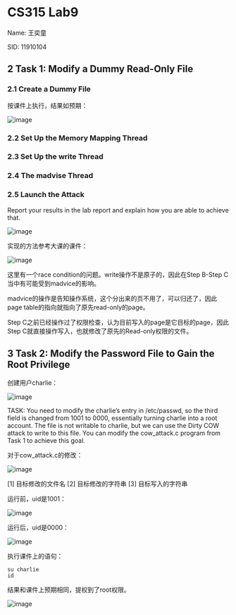 # CS315 Lab9

Name: 王奕童

SID: 11910104


## 2 Task 1: Modify a Dummy Read-Only File

### 2.1 Create a Dummy File

按课件上执行，结果如预期：

![image](https://user-images.githubusercontent.com/64548919/203811424-4486ef83-93bf-456d-b904-0d24544a08b2.png)

### 2.2 Set Up the Memory Mapping Thread

### 2.3 Set Up the write Thread

### 2.4 The madvise Thread

### 2.5 Launch the Attack

Report your results in the lab report and explain how you are able to achieve that.

![image](https://user-images.githubusercontent.com/64548919/203814509-3b3fe2a2-a0cb-4ece-8438-7960877308ca.png)

实现的方法参考大课的课件：

![image](https://user-images.githubusercontent.com/64548919/203819250-c3d8e52d-cdfb-4cc0-9133-2700a8e83b31.png)

这里有一个race condition的问题。write操作不是原子的，因此在Step B-Step C当中有可能受到madvice的影响。

madvice的操作是告知操作系统，这个分出来的页不用了，可以归还了，因此page table的指向就指向了原先read-only的page。

Step C之前已经操作过了权限检查，认为目前写入的page是它目标的page，因此Step C就直接操作写入，也就修改了原先的Read-only权限的文件。

## 3 Task 2: Modify the Password File to Gain the Root Privilege

创建用户charlie：

![image](https://user-images.githubusercontent.com/64548919/203820973-eeff0c7a-0269-4acd-a933-4426810368f9.png)

TASK: You need to modify the charlie’s entry in /etc/passwd, so the third field is changed from 1001 to 0000, essentially turning charlie into a root account. The file is not writable to charlie, but we can use the Dirty COW attack to write to this file. You can modify the cow_attack.c program from Task 1 to achieve this goal.

对于cow_attack.c的修改：

![image](https://user-images.githubusercontent.com/64548919/203823060-cb5de048-da14-4cae-99ef-c9ac064d30d1.png)

[1] 目标修改的文件名
[2] 目标修改的字符串
[3] 目标写入的字符串

运行前，uid是1001：

![image](https://user-images.githubusercontent.com/64548919/203823209-ff74ef5a-25d6-4bdb-91d8-ff1596946f9b.png)

运行后，uid是0000：

![image](https://user-images.githubusercontent.com/64548919/203823316-9a7fb307-a40a-4682-8849-d94d8783e313.png)

执行课件上的语句：

```
su charlie
id
```

结果和课件上预期相同，提权到了root权限。

![image](https://user-images.githubusercontent.com/64548919/203823509-61ed3ae1-f801-4755-97ce-6e9f6a7086f8.png)